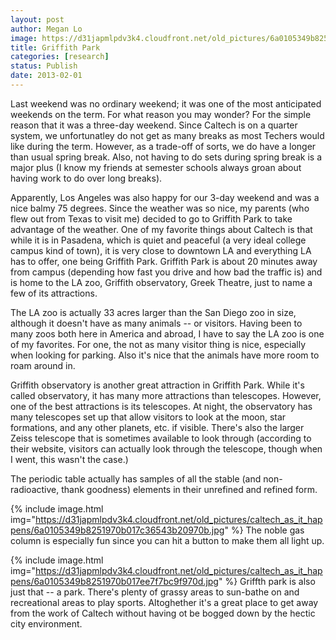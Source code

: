 ```yaml
---
layout: post
author: Megan Lo
image: https://d31japmlpdv3k4.cloudfront.net/old_pictures/6a0105349b8251970b017ee7f7b723970d-500wi.jpg
title: Griffith Park
categories: [research]
status: Publish
date: 2013-02-01
---
```



Last weekend was no ordinary weekend; it was one of the most anticipated weekends on the term. For what reason you may wonder? For the simple reason that it was a three-day weekend. Since Caltech is on a quarter system, we unfortunatley do not get as many breaks as most Techers would like during the term. However, as a trade-off of sorts, we do have a longer than usual spring break. Also, not having to do sets during spring break is a major plus (I know my friends at semester schools always groan about having work to do over long breaks).

Apparently, Los Angeles was also happy for our 3-day weekend and was a nice balmy 75 degrees. Since the weather was so nice, my parents (who flew out from Texas to visit me) decided to go to Griffith Park to take advantage of the weather. One of my favorite things about Caltech is that while it is in Pasadena, which is quiet and peaceful (a very ideal college campus kind of town), it is very close to downtown LA and everything LA has to offer, one being Griffith Park. Griffith Park is about 20 minutes away from campus (depending how fast you drive and how bad the traffic is) and is home to the LA zoo, Griffith observatory, Greek Theatre, just to name a few of its attractions.

The LA zoo is actually 33 acres larger than the San Diego zoo in size, although it doesn't have as many animals -- or visitors. Having been to many zoos both here in America and abroad, I have to say the LA zoo is one of my favorites. For one, the not as many visitor thing is nice, especially when looking for parking. Also it's nice that the animals have more room to roam around in.

Griffith observatory is another great attraction in Griffith Park. While it's called observatory, it has many more attractions than telescopes. However, one of the best attractions is its telescopes. At night, the observatory has many telescopes set up that allow visitors to look at the moon, star formations, and any other planets, etc. if visible. There's also the larger Zeiss telescope that is sometimes available to look through (according to their website, visitors can actually look through the telescope, though when I went, this wasn't the case.) 

The periodic table actually has samples of all the stable (and non-radioactive, thank goodness) elements in their unrefined and refined form.


{% include image.html img="https://d31japmlpdv3k4.cloudfront.net/old_pictures/caltech_as_it_happens/6a0105349b8251970b017c36543b20970b.jpg" %}
The noble gas column is especially fun since you can hit a button to make them all light up.


{% include image.html img="https://d31japmlpdv3k4.cloudfront.net/old_pictures/caltech_as_it_happens/6a0105349b8251970b017ee7f7bc9f970d.jpg" %}
Griffth park is also just that -- a park. There's plenty of grassy areas to sun-bathe on and recreational areas to play sports. Altoghether it's a great place to get away from the work of Caltech without having ot be bogged down by the hectic city environment.

